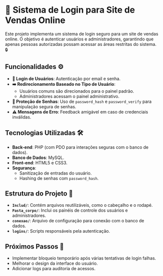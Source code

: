 # 🚀 Sistema de Login para Site de Vendas Online

Este projeto implementa um sistema de login seguro para um site de vendas online. O objetivo é autenticar usuários e administradores, garantindo que apenas pessoas autorizadas possam acessar as áreas restritas do sistema. 🔒

## Funcionalidades ⚙️

- **🔑 Login de Usuários**: Autenticação por email e senha.
- **➡️ Redirecionamento Baseado no Tipo de Usuário**: 
  - Usuários comuns são direcionados para o painel padrão.
  - Administradores acessam o painel administrativo.
- **🔐 Proteção de Senhas**: Uso de `password_hash` e `password_verify` para manipulação segura de senhas.
- **⚠️ Mensagens de Erro**: Feedback amigável em caso de credenciais inválidas.

## Tecnologias Utilizadas 🛠️

- **Back-end**: PHP (com PDO para interações seguras com o banco de dados).
- **Banco de Dados**: MySQL.
- **Front-end**: HTML5 e CSS3.
- **Segurança**:
  - Sanitização de entradas do usuário.
  - Hashing de senhas com `password_hash`.

## Estrutura do Projeto 📂

- **`Includ/`**: Contém arquivos reutilizáveis, como o cabeçalho e o rodapé.
- **`Pasta_corpo/`**: Inclui os painéis de controle dos usuários e administradores.
- **`conexao/`**: Arquivo de configuração para conexão com o banco de dados.
- **`logins/`**: Scripts responsáveis pela autenticação.

## Próximos Passos 🚧

- Implementar bloqueio temporário após várias tentativas de login falhas.
- Melhorar o design da interface do usuário.
- Adicionar logs para auditoria de acessos.
